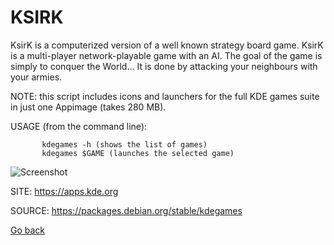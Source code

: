 # KSIRK

 KsirK is a computerized version of a well known strategy
 board game. KsirK is a multi-player network-playable game
 with an AI. The goal of the game is simply to conquer the
 World… It is done by attacking your neighbours with your
 armies.

 
 NOTE: this script includes icons and launchers for the 
 full KDE games suite in just one Appimage (takes 280 MB).
 
 USAGE (from the command line):
 
           kdegames -h (shows the list of games)
           kdegames $GAME (launches the selected game)
           
 ![Screenshot](https://kde.org/images/screenshots/ksirk.png)
 
 SITE: https://apps.kde.org

 SOURCE: https://packages.debian.org/stable/kdegames

 [Go back](https://portable-linux-apps.github.io/apps.html)
